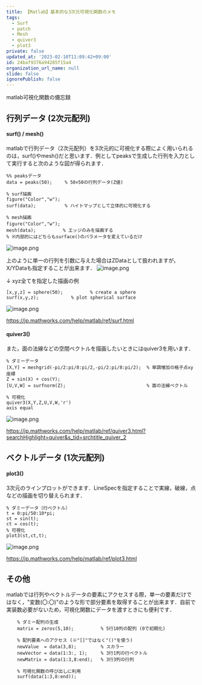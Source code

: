 ```yaml
---
title: 【Matlab】基本的な3次元可視化関数のメモ
tags:
  - Surf
  - patch
  - Mesh
  - quiver3
  - plot3
private: false
updated_at: '2023-02-10T11:09:42+09:00'
id: 24baf9376a94285f15a4
organization_url_name: null
slide: false
ignorePublish: false
---
```


matlab可視化関数の備忘録

## 行列データ (2次元配列)
#### surf() / mesh()
matlabで行列データ（2次元配列）を3次元的に可視化する際によく用いられるのは，surf()やmesh()だと思います．例としてpeaksで生成した行列を入力として実行すると次のような図が得られます．

```.mat
%% peaksデータ
data = peaks(50);   　% 50×50の行列データ(Z値)

% surf描画
figure("Color","w");
surf(data);         　% ハイトマップとして立体的に可視化する

% mesh描画
figure("Color","w");　
mesh(data);　　　　　　% エッジのみを描画する
% ※内部的にはどちらもsurface()のパラメータを変えているだけ
```
![image.png](https://qiita-image-store.s3.ap-northeast-1.amazonaws.com/0/1596227/a32b28aa-db94-d1dc-35b8-ab25b3e23d65.png)

上のように単一の行列を引数に与えた場合はZDataとして扱われますが，X/YDataも指定することが出来ます．
![image.png](https://qiita-image-store.s3.ap-northeast-1.amazonaws.com/0/1596227/9741a5ac-3ec7-ad90-36f4-7f175d19aa61.png)

↓ xyz全てを指定した描画の例
```.mat
[x,y,z] = sphere(50);          % create a sphere 
surf(x,y,z);            % plot spherical surface
```
![image.png](https://qiita-image-store.s3.ap-northeast-1.amazonaws.com/0/1596227/ebc9f2de-80b4-f7cb-3422-565103c763b7.png)

https://jp.mathworks.com/help/matlab/ref/surf.html

#### quiver3()
また，面の法線などの空間ベクトルを描画したいときにはquiver3を用います．
```.mat
% ダミーデータ
[X,Y] = meshgrid(-pi/2:pi/8:pi/2,-pi/2:pi/8:pi/2);  % 単調増加の格子点xy座標
Z = sin(X) + cos(Y);                                
[U,V,W] = surfnorm(Z);                              % 面の法線ベクトル

% 可視化
quiver3(X,Y,Z,U,V,W,'r')
axis equal
```
![image.png](https://qiita-image-store.s3.ap-northeast-1.amazonaws.com/0/1596227/6768650c-3bd7-230c-0a7c-caeef8deffee.png)

https://jp.mathworks.com/help/matlab/ref/quiver3.html?searchHighlight=quiver&s_tid=srchtitle_quiver_2

## ベクトルデータ (1次元配列)
#### plot3()
3次元のラインプロットができます．LineSpecを指定することで実線，破線，点などの描画を切り替えられます．
```.mat
% ダミーデータ（行ベクトル）
t = 0:pi/50:10*pi;
st = sin(t);
ct = cos(t);
% 可視化
plot3(st,ct,t);
```
![image.png](https://qiita-image-store.s3.ap-northeast-1.amazonaws.com/0/1596227/bafb2df9-9678-7ec1-e7e3-826e6eb8d954.png)

https://jp.mathworks.com/help/matlab/ref/plot3.html

## その他

matlabでは行列やベクトルデータの要素にアクセスする際，単一の要素だけではなく，"変数(〇:〇)"のような形で部分要素を取得することが出来ます．自前で実装数必要がないため，可視化関数にデータを渡すときにも便利です．
```.mat
    % ダミー配列の生成
    matrix = zeros(5,10);          % 5行10列の配列 (0で初期化)

    % 配列要素へのアクセス (※"[]"ではなく"()"を使う)
    newValue  = data(3,8);         % スカラー
    newVector = data(1:3:, 1);     % 3行1列の行ベクトル
    newMatrix = data(1:3,8:end);   % 3行3列の行列

    % 可視化関数の呼び出しに利用
    surf(data(1:3,8:end));
```
